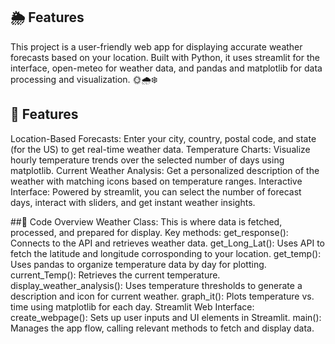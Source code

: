 ## 🌦️ Features
This project is a user-friendly web app for displaying accurate weather forecasts based on your location. Built with Python, it uses streamlit for the interface, open-meteo for weather data, and pandas and matplotlib for data processing and visualization. 🌞🌧️❄️

## 🧰 Features
Location-Based Forecasts: Enter your city, country, postal code, and state (for the US) to get real-time weather data.
Temperature Charts: Visualize hourly temperature trends over the selected number of days using matplotlib.
Current Weather Analysis: Get a personalized description of the weather with matching icons based on temperature ranges.
Interactive Interface: Powered by streamlit, you can select the number of forecast days, interact with sliders, and get instant weather insights.


##📝 Code Overview
Weather Class: This is where data is fetched, processed, and prepared for display. Key methods:
  get_response(): Connects to the API and retrieves weather data.
  get_Long_Lat(): Uses API to fetch the latitude and longitude corrosponding to your location.
  get_temp(): Uses pandas to organize temperature data by day for plotting.
  current_Temp(): Retrieves the current temperature.
  display_weather_analysis(): Uses temperature thresholds to generate a description and icon for current weather.
  graph_it(): Plots temperature vs. time using matplotlib for each day.
Streamlit Web Interface:
  create_webpage(): Sets up user inputs and UI elements in Streamlit.
  main(): Manages the app flow, calling relevant methods to fetch and display data.

